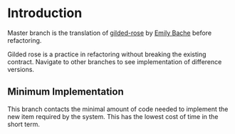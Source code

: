 # Introduction
Master branch is the translation of [gilded-rose](https://github.com/NotMyself/GildedRose)
by [Emily Bache](https://github.com/emilybache/GildedRose-Refactoring-Kata) before refactoring.

Gilded rose is a practice in refactoring without breaking the existing contract.
Navigate to other branches to see implementation of difference versions.

## Minimum Implementation

This branch contacts the minimal amount of code needed to implement the new item required by the system.
This has the lowest cost of time in the short term.



